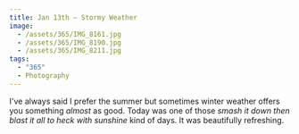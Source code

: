 ```yaml
---
title: Jan 13th — Stormy Weather
image:
  - /assets/365/IMG_8161.jpg
  - /assets/365/IMG_8190.jpg
  - /assets/365/IMG_8211.jpg
tags:
  - "365"
  - Photography
---
```

I've always said I prefer the summer but sometimes winter weather offers you something _almost_ as good. Today was one of those _smash it down then blast it all to heck with sunshine_ kind of days. It was beautifully refreshing.
